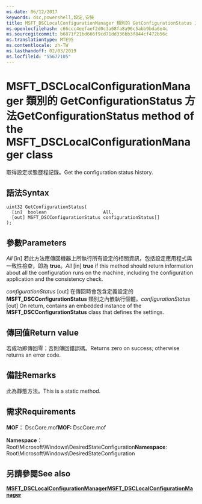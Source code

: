 ```yaml
---
ms.date: 06/12/2017
keywords: dsc,powershell,設定,安裝
title: MSFT_DSCLocalConfigurationManager 類別的 GetConfigurationStatus 方法
ms.openlocfilehash: c66ccc4eefaef2d0c3a68fa8a96c5abb9bda6e4c
ms.sourcegitcommit: b6871f21bd666f9cd71dd336bb3f844cf472b56c
ms.translationtype: MTE95
ms.contentlocale: zh-TW
ms.lasthandoff: 02/03/2019
ms.locfileid: "55677105"
---
```

# <a name="getconfigurationstatus-method-of-the-msftdsclocalconfigurationmanager-class"></a><span data-ttu-id="87e69-103">MSFT_DSCLocalConfigurationManager 類別的 GetConfigurationStatus 方法</span><span class="sxs-lookup"><span data-stu-id="87e69-103">GetConfigurationStatus method of the MSFT_DSCLocalConfigurationManager class</span></span>

<span data-ttu-id="87e69-104">取得設定狀態歷程記錄。</span><span class="sxs-lookup"><span data-stu-id="87e69-104">Get the configuration status history.</span></span>

## <a name="syntax"></a><span data-ttu-id="87e69-105">語法</span><span class="sxs-lookup"><span data-stu-id="87e69-105">Syntax</span></span>

```mof
uint32 GetConfigurationStatus(
  [in]  boolean                     All,
  [out] MSFT_DSCConfigurationStatus configurationStatus[]
);
```

## <a name="parameters"></a><span data-ttu-id="87e69-106">參數</span><span class="sxs-lookup"><span data-stu-id="87e69-106">Parameters</span></span>

<span data-ttu-id="87e69-107">*All* \[in\] 若此方法應傳回機器上所執行所有設定的相關資訊，包括設定應用程式與一致性檢查，即為 **true**。</span><span class="sxs-lookup"><span data-stu-id="87e69-107">*All* \[in\] **true** if this method should return information about all the configuration runs on the machine, including the configuration application and the consistency check.</span></span>

<span data-ttu-id="87e69-108">*configurationStatus* \[out\] 在傳回時會包含定義設定的 **MSFT_DSCConfigurationStatus** 類別之內嵌執行個體。</span><span class="sxs-lookup"><span data-stu-id="87e69-108">*configurationStatus* \[out\] On return, contains an embedded instance of the **MSFT_DSCConfigurationStatus** class that defines the settings.</span></span>

## <a name="return-value"></a><span data-ttu-id="87e69-109">傳回值</span><span class="sxs-lookup"><span data-stu-id="87e69-109">Return value</span></span>

<span data-ttu-id="87e69-110">若成功即傳回零；否則傳回錯誤碼。</span><span class="sxs-lookup"><span data-stu-id="87e69-110">Returns zero on success; otherwise returns an error code.</span></span>

## <a name="remarks"></a><span data-ttu-id="87e69-111">備註</span><span class="sxs-lookup"><span data-stu-id="87e69-111">Remarks</span></span>

<span data-ttu-id="87e69-112">此為靜態方法。</span><span class="sxs-lookup"><span data-stu-id="87e69-112">This is a static method.</span></span>

## <a name="requirements"></a><span data-ttu-id="87e69-113">需求</span><span class="sxs-lookup"><span data-stu-id="87e69-113">Requirements</span></span>

<span data-ttu-id="87e69-114">**MOF：** DscCore.mof</span><span class="sxs-lookup"><span data-stu-id="87e69-114">**MOF:** DscCore.mof</span></span>

<span data-ttu-id="87e69-115">**Namespace**：Root\Microsoft\Windows\DesiredStateConfiguration</span><span class="sxs-lookup"><span data-stu-id="87e69-115">**Namespace**: Root\Microsoft\Windows\DesiredStateConfiguration</span></span>

## <a name="see-also"></a><span data-ttu-id="87e69-116">另請參閱</span><span class="sxs-lookup"><span data-stu-id="87e69-116">See also</span></span>

[<span data-ttu-id="87e69-117">**MSFT_DSCLocalConfigurationManager**</span><span class="sxs-lookup"><span data-stu-id="87e69-117">**MSFT_DSCLocalConfigurationManager**</span></span>](msft-dsclocalconfigurationmanager.md)